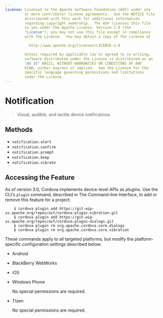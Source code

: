 ```yaml
---
license: Licensed to the Apache Software Foundation (ASF) under one
         or more contributor license agreements.  See the NOTICE file
         distributed with this work for additional information
         regarding copyright ownership.  The ASF licenses this file
         to you under the Apache License, Version 2.0 (the
         "License"); you may not use this file except in compliance
         with the License.  You may obtain a copy of the License at

           http://www.apache.org/licenses/LICENSE-2.0

         Unless required by applicable law or agreed to in writing,
         software distributed under the License is distributed on an
         "AS IS" BASIS, WITHOUT WARRANTIES OR CONDITIONS OF ANY
         KIND, either express or implied.  See the License for the
         specific language governing permissions and limitations
         under the License.
---
```


Notification
============

> Visual, audible, and tactile device notifications.

Methods
-------

- `notification.alert`
- `notification.confirm`
- `notification.prompt`
- `notification.beep`
- `notification.vibrate`

## Accessing the Feature

As of version 3.0, Cordova implements device-level APIs as _plugins_.
Use the CLI's `plugin` command, described in The Command-line
Interface, to add or remove this feature for a project:

        $ cordova plugin add https://git-wip-us.apache.org/repos/asf/cordova-plugin-vibration.git
        $ cordova plugin add https://git-wip-us.apache.org/repos/asf/cordova-plugin-dialogs.git
        $ cordova plugin rm org.apache.cordova.core.dialogs
        $ cordova plugin rm org.apache.cordova.core.vibration


These commands apply to all targeted platforms, but modify the
platform-specific configuration settings described below:

* Android

    <!-- app/res/xml/config.xml -->
    <feature name="Notification">
        <param name="android-package" value="org.apache.cordova.Notification" />
    </feature>

    <!-- app/AndroidManifest.xml -->
    <uses-permission android:name="android.permission.VIBRATE" />

* BlackBerry WebWorks

    <!-- www/plugins.xml -->
    <feature name="Notification">
        <param name="blackberry-package" value="org.apache.cordova.notification.Notification" />
    </feature>

    <!-- www/config.xml -->
    <feature id="blackberry.ui.dialog" />

* iOS

    <!-- config.xml -->
    <feature name="Notification">
        <param name="ios-package" value="CDVNotification" />
    </feature>

* Windows Phone

  No special permissions are required.

* Tizen

  No special permissions are required.
